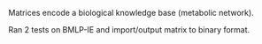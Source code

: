 Matrices encode a biological knowledge base (metabolic network).

Ran 2 tests on BMLP-IE and import/output matrix to binary format.